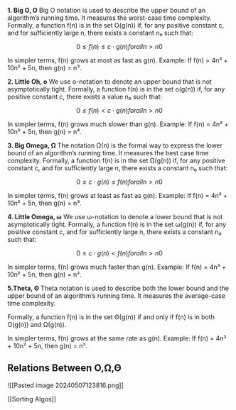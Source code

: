 
**1. Big O, O** 
Big O notation is used to describe the upper bound of an algorithm’s running time. It measures the worst-case time complexity. Formally, a function f(n) is in the set O(g(n)) if, for any positive constant c, and for sufficiently large n, there exists a constant n₀ such that:

$$
0≤f(n)≤ c⋅g(n) for all n>n0​
$$

In simpler terms, f(n) grows at most as fast as g(n). 
Example: If f(n) = 4n³ + 10n² + 5n, then g(n) = n³.

**2. Little Oh, o** 
We use o-notation to denote an upper bound that is not asymptotically tight. Formally, a function f(n) is in the set o(g(n)) if, for any positive constant c, there exists a value n₀ such that:

$$
0≤f(n)< c⋅g(n) for all n>n0​
$$

In simpler terms, f(n) grows much slower than g(n). 
Example: If f(n) = 4n³ + 10n² + 5n, then g(n) = n⁴.

**3. Big Omega, Ω** 
The notation Ω(n) is the formal way to express the lower bound of an algorithm’s running time. It measures the best case time complexity. Formally, a function f(n) is in the set Ω(g(n)) if, for any positive constant c, and for sufficiently large n, there exists a constant n₀ such that:

$$
0≤c⋅g(n)≤f(n)for all n>n0​
$$

In simpler terms, f(n) grows at least as fast as g(n). 
Example: If f(n) = 4n³ + 10n² + 5n, then g(n) = n³.

**4. Little Omega, ω** 
We use ω-notation to denote a lower bound that is not asymptotically tight. Formally, a function f(n) is in the set ω(g(n)) if, for any positive constant c, and for sufficiently large n, there exists a constant n₀ such that:

$$
0≤c⋅g(n)<f(n)for all n>n0​
$$

In simpler terms, f(n) grows much faster than g(n). 
Example: If f(n) = 4n³ + 10n² + 5n, then g(n) = n².

**5.Theta, Θ**
Theta notation is used to describe both the lower bound and the upper bound of an algorithm’s running time. It measures the average-case time complexity. 

Formally, a function f(n) is in the set Θ(g(n)) if and only if f(n) is in both O(g(n)) and Ω(g(n)). 

In simpler terms, f(n) grows at the same rate as g(n). 
Example: If f(n) = 4n³ + 10n² + 5n, then g(n) = n³.

## Relations Between O,Ω,Θ

![[Pasted image 20240507123816.png]]

[[Sorting Algos]]
